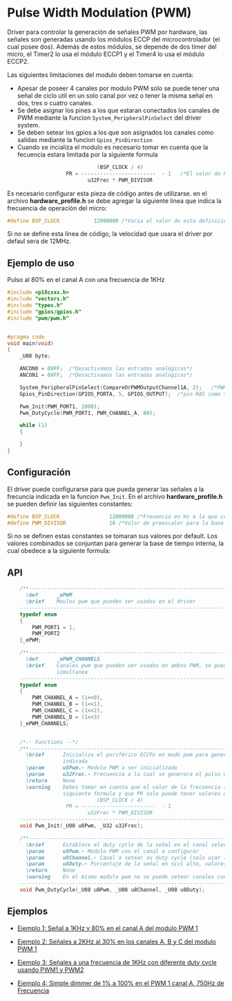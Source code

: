 Pulse Width Modulation (PWM)
=================================


Driver para controlar la generación de señales PWM por hardware, las señales son generadas usando los módulos ECCP del microcontrolador (el cual posee dos). Además de estos módulos, se depende de dos timer del micro, el Timer2 lo usa el módulo ECCP1 y el Timer4 lo usa el módulo ECCP2.

Las siguientes limitaciones del modulo deben tomarse en cuenta:
- Apesar de poseer 4 canales por modulo PWM solo se puede tener una señal de ciclo util en un solo canal por vez o tener la misma señal en dos, tres o cuatro canales.
- Se debe asignar los pines a los que estaran conectados los canales de PWM mediante la funcion `System_PeripheralPinSelect` del driver system.
- Se deben setear los gpios a los que son asignados los canales como salidas mediante la funcion `Gpios_PinDirection`
- Cuando se incializa el modulo es necesario tomar en cuenta que la fecuencia estara limitada por la siguiente formula

```C
                             (BSP_CLOCK / 4)
                   PR = ------------------------  - 1   /*El valor de PR debe estar en el rango de 0 a 255*/
                          u32Frec * PWM_DIVISOR
```

Es necesario configurar esta pieza de código antes de utilizarse. en el archivo **hardware_profile.h** se debe agregar la siguiente linea que indica la frecuencia de operación del micro:

```C
#define BSP_CLOCK           12000000 /*Varia el valor de esta definición acorde a la frecuencia de tu aplicación*/
```

Si no se define esta linea de código, la velocidad que usara el driver por defaul sera de 12MHz.

Ejemplo de uso
--------------

Pulso al 80% en el canal A con una frecuencia de 1KHz
```C
#include <p18cxxx.h>
#include "vectors.h"
#include "types.h"
#include "gpios/gpios.h"
#include "pwm/pwm.h"


#pragma code
void main(void)
{
    _U08 byte;

    ANCON0 = 0XFF;  /*Desactivamos las entradas analógicas*/
    ANCON1 = 0XFF;  /*Desactivamos las entradas analógicas*/

    System_PeripheralPinSelect(CompareOrPWMOutputChannel1A, 2);   /*PWM1_A en el pin RP2 (A5)*/
    Gpios_PinDirection(GPIOS_PORTA, 5, GPIOS_OUTPUT);  /*pin RA5 como salida para PWM canal A*/

    Pwm_Init(PWM_PORT1, 1000);
    Pwm_DutyCycle(PWM_PORT1, PWM_CHANNEL_A, 80);

    while (1)
    {

    }
}

```

Configuración
-------------

El driver puede configurarse para que pueda generar las señales a la frecuncia indicada en la funcion `Pwm_Init`. En el archivo **hardware_profile.h** se pueden definir las siguientes constantes:
```C
#define BSP_CLOCK                12000000 /*Freuencia en Hz a la que corre el micro (valor por default)*/
#define PWM_DIVISOR              16 /*Valor de preescaler para la base de tiempo del PWM (valor por default)*/
```
Si no se definen estas constantes se tomaran sus valores por default.
Los valores combinados se conjuntan para generar la base de tiempo interna, la cual obedece a la siguiente formula:

API
---

```C
	/**---------------------------------------------------------------------------------------------
      \def      _ePWM
      \brief    Moulos pwm que pueden ser usados en el driver
    ----------------------------------------------------------------------------------------------*/
    typedef enum
    {
        PWM_PORT1 = 1,
        PWM_PORT2
    }_ePWM;

    /**---------------------------------------------------------------------------------------------
      \def      _ePWM_CHANNELS
      \brief    Canales pwm que pueden ser usados en ambos PWM, se pueden usar uno por vez o demanera
                simultanea
    ----------------------------------------------------------------------------------------------*/
    typedef enum
    {
        PWM_CHANNEL_A = (1<<0),
        PWM_CHANNEL_B = (1<<1),
        PWM_CHANNEL_C = (1<<2),
        PWM_CHANNEL_D = (1<<3)
    }_ePWM_CHANNELS;


    /*-- Functions --*/
    /**---------------------------------------------------------------------------------------------
      \brief      Inicializa el periférico ECCPx en modo pwm para generar una señal con la frecuencia
                  indicada
      \param	  u8Pwm.- Modulo PWM a ser inicializado
      \param      u32Frec.- Frecuencia a la cual se generara el pulso del PWM
      \return     None
      \warning	  Debes tomar en cuenta que el valor de la frecuencia se calcula apartir de la
                  siguiente formula y que PR solo puede tener valores de 0 a 255:
                             (BSP_CLOCK / 4)
                   PR = ------------------------  - 1
                          u32Frec * PWM_DIVISOR
    ----------------------------------------------------------------------------------------------*/
    void Pwm_Init(_U08 u8Pwm, _U32 u32Frec);

    /**---------------------------------------------------------------------------------------------
      \brief      Establece el duty cycle de la señal en el canal seleccionado
      \param	  u8Pwm.- Modulo PWM con el canal a configurar
      \param      u8Channel.- Canal a setear su duty cycle (solo usar los valores en _ePWM_CHANNELS)
      \param      u8Duty.- Porcentaje de la señal en nivl alto, valores de 0 a 100 unicamente
      \return     None
      \warning	  En el mismo modulo pwm no se puede setear canales con duty cycle diferente
    ----------------------------------------------------------------------------------------------*/
    void Pwm_DutyCycle(_U08 u8Pwm, _U08 u8Channel, _U08 u8Duty);
```

Ejemplos
--------

- [Ejemplo 1: Señal a 1KHz y 80% en el canal A del modulo PWM 1][1]
- [Ejemplo 2: Señales a 2KHz al 30% en los canales A, B y C del modulo PWM 1][2]
- [Ejemplo 3: Señales a una frecuencia de 1KHz con diferente duty cycle usando PWM1 y PWM2][3]
- [Ejemplo 4: Simple dimmer de 1% a 100% en el PWM 1 canal A, 750Hz de Frecuencia][4]


  [1]: https://github.com/Hotboards/Examples/blob/master/Microchip/pwm1.X/main.c
  [2]: https://github.com/Hotboards/Examples/blob/master/Microchip/pwm2.X/main.c
  [3]: https://github.com/Hotboards/Examples/blob/master/Microchip/pwm3.X/main.c
  [4]: https://github.com/Hotboards/Examples/blob/master/Microchip/pwm4.X/main.c

